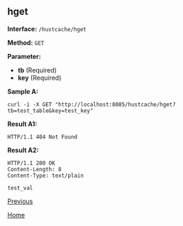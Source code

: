 ## hget ##

**Interface:** `/hustcache/hget`

**Method:** `GET`

**Parameter:** 

*  **tb** (Required)  
*  **key** (Required)  

**Sample A:**

    curl -i -X GET "http://localhost:8085/hustcache/hget?tb=test_table&key=test_key"

**Result A1:**

	HTTP/1.1 404 Not Found

**Result A2:**

	HTTP/1.1 200 OK
	Content-Length: 8
	Content-Type: text/plain

	test_val

[Previous](../hustcache.md)

[Home](../../../index.md)